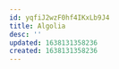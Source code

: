 ```yaml
---
id: yqfiJ2wzF0hf4IKxLb9J4
title: Algolia
desc: ''
updated: 1638131358236
created: 1638131358236
---
```




